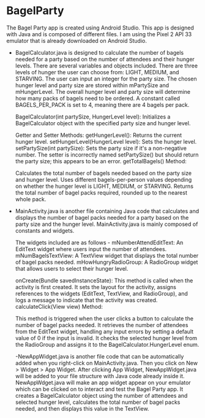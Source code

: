 # BagelParty
The Bagel Party app is created using Android Studio. This app is designed with Java and is composed of different files. I am using the Pixel 2 API 33 emulator that is already downloaded on Android Studio.

- BagelCalculator.java is designed to calculate the number of bagels needed for a party based on the number of attendees and their hunger levels. There are several variables and objects included. There are three levels of hunger the user can choose from: LIGHT, MEDIUM, and STARVING. The user can input an integer for the party size. The chosen hunger level and party size are stored within mPartySize and mHungerLevel. The overall hunger level and party size will determine how many packs of bagels need to be ordered. A constant called BAGELS_PER_PACK is set to 4, meaning there are 4 bagels per pack.
  
  BagelCalculator(int partySize, HungerLevel level): Initializes a BagelCalculator object with the specified party size and hunger level.

  Getter and Setter Methods:
  getHungerLevel(): Returns the current hunger level.
  setHungerLevel(HungerLevel level): Sets the hunger level.
  setPartySize(int partySize): Sets the party size if it's a non-negative number.
  The setter is incorrectly named setPartySize() but should return the party size; this appears to be an error.
  getTotalBagels() Method:

  Calculates the total number of bagels needed based on the party size and hunger level.
  Uses different bagels-per-person values depending on whether the hunger level is LIGHT, MEDIUM, or STARVING.
  Returns the total number of bagel packs required, rounded up to the nearest whole pack.

- MainActivity.java is another file containing Java code that calculates and displays the number of bagel packs needed for a party based on the party size and the hunger level. MainActivity.java is mainly composed of constants and widgets.

  The widgets included are as follows - 
  mNumberAttendEditText: An EditText widget where users input the number of attendees.
  mNumBagelsTextView: A TextView widget that displays the total number of bagel packs needed.
  mHowHungryRadioGroup: A RadioGroup widget that allows users to select their hunger level.
  

  onCreate(Bundle savedInstanceState):
  This method is called when the activity is first created.
  It sets the layout for the activity, assigns references to the widgets (EditText, TextView, and RadioGroup), and logs a message to indicate that the activity was created.
  calculateClick(View view) Method:

  This method is triggered when the user clicks a button to calculate the number of bagel packs needed.
  It retrieves the number of attendees from the EditText widget, handling any input errors by setting a default value of 0 if the input is invalid.
  It checks the selected hunger level from the RadioGroup and assigns it to the BagelCalculator.HungerLevel enum.

  -NewAppWidget.java is another file code that can be automatically added when you right-click on MainActivity.java. Then you click on New > Widget > App Widget. After clicking App Widget, NewAppWidget.java will   be added to your file structure with Java code already inside it. NewAppWdget.java will make an app widget appear on your emulator which can be clicked on to interact and test the Bagel Party app.
  It creates a BagelCalculator object using the number of attendees and selected hunger level, calculates the total number of bagel packs needed, and then displays this value in the TextView.
